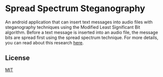 # Spread Spectrum Steganography
An android application that can insert text messages into audio files with steganography techniques using the Modified Least Significant Bit algorithm. Before a text message is inserted into an audio file, the message bits are spread first using the spread spectrum technique. For more details, you can read about this research [here](https://google.com).


## License
[MIT](https://choosealicense.com/licenses/mit/)